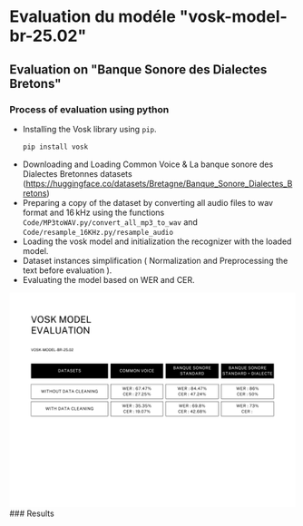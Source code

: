 # Evaluation du modéle "vosk-model-br-25.02" 
## Evaluation on "Banque Sonore des Dialectes Bretons"
### Process of evaluation using python
* Installing the Vosk library using `pip`.
     ```bash
   pip install vosk
* Downloading and Loading Common Voice & La banque sonore des Dialectes Bretonnes datasets (https://huggingface.co/datasets/Bretagne/Banque_Sonore_Dialectes_Bretons)
* Preparing a copy of the dataset by converting all audio files to wav format and 16 kHz using the functions `Code/MP3toWAV.py/convert_all_mp3_to_wav` and `Code/resample_16KHz.py/resample_audio`
* Loading the vosk model and initialization the recognizer with the loaded model.
* Dataset instances simplification ( Normalization and Preprocessing the text before evaluation ).
* Evaluating the model based on WER and CER.
<img src="https://github.com/WassimZm/STT-Breton-language/blob/main/images/Evaluation.png" alt="hohoho" width="800"/>
### Results

